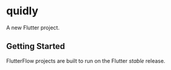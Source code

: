 # quidly

A new Flutter project.

## Getting Started

FlutterFlow projects are built to run on the Flutter _stable_ release.
